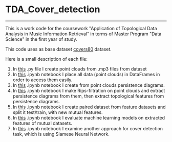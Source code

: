 # TDA_Cover_detection
---

This is a work code for the coursework "Application of Topological Data Analysis in Music Information Retrieval" 
in terms of Master Program "Data Science" in the first year of study.

This code uses as base dataset [covers80](https://labrosa.ee.columbia.edu/projects/coversongs/covers80/) dataset.

Here is a small description of each file:
1. In [this](https://github.com/amanteur/TDA_Cover_detection/blob/main/TDA_audio_preprocessing_0.py) .py file I create point clouds from .mp3 files from dataset
2. In [this](https://github.com/amanteur/TDA_Cover_detection/blob/main/TDA_CoverDetection_1_Data.ipynb) .ipynb notebook I place all data (point clouds) in DataFrames in order to access them easily.
3.  In [this](https://github.com/amanteur/TDA_Cover_detection/blob/main/TDA_CoverDetection_3_Topological_Features.ipynb) .ipynb notebook I create from point clouds persistence diagrams.
4.  In [this](https://github.com/amanteur/TDA_Cover_detection/blob/main/TDA_CoverDetection_Topological_Features_3.ipynb) .ipynb notebook I make Rips-filtration on point clouds and extract persistence diagrams from them, then extract topological features from persistence diagrams.
5.  In [this](https://github.com/amanteur/TDA_Cover_detection/blob/main/TDA_CoverDetection_4_ML_Models_Preprocessing.ipynb) .ipynb notebook I create paired dataset from feature datasets and split it test/train, with new mutual features.
6.  In [this](https://github.com/amanteur/TDA_Cover_detection/blob/main/TDA_CoverDetection_5_ML_Models_Evaluation.ipynb) .ipynb notebook I evaluate machine learning models on extracted features of mutual datasets.
7.  In [this](https://github.com/amanteur/TDA_Cover_detection/blob/main/TDA_CoverDetection_6_Siamese_Network.ipynb) .ipynb notebook I examine another approach for cover detection task, which is using Siamese Neural Network.

